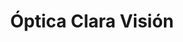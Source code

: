 ---
title: "Óptica Clara Visión"
url: /santa-cruz-de-la-sierra/optica-clara-vision/
shop: Optiker
---